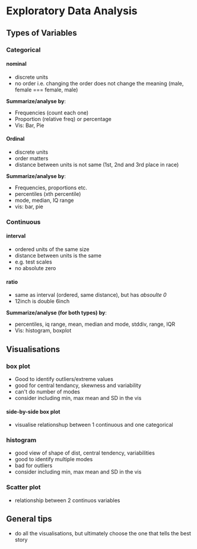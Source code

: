 # Exploratory Data Analysis

## Types of Variables

### Categorical

#### nominal

- discrete units
- no order i.e. changing the order does not change the meaning (male, female === female, male)

**Summarize/analyse by**:

- Frequencies (count each one)
- Proportion (relative freq) or percentage
- Vis: Bar, Pie

#### Ordinal

- discrete units
- order matters
- distance between units is not same (1st, 2nd and 3rd place in race)

**Summarize/analyse by**:

- Frequencies, proportions etc.
- percentiles (xth percentile)
- mode, median, IQ range
- vis: bar, pie

### Continuous

#### interval

- ordered units of the same size
- distance between units is the same
- e.g. test scales
- no absolute zero

#### ratio

- same as interval (ordered, same distance), but has _absoulte 0_
- 12inch is double 6inch

**Summarize/analyse (for both types) by**:

- percentiles, iq range, mean, median and mode, stddiv, range, IQR
- Vis: histogram, boxplot

## Visualisations

### box plot

- Good to identify outliers/extreme values
- good for central tendancy, skewness and variability
- can't do number of modes
- consider including min, max mean and SD in the vis

#### side-by-side box plot

- visualise relationshup between 1 continuous and one categorical

### histogram

- good view of shape of dist, central tendency, variabilities
- good to identify multiple modes
- bad for outliers
- consider including min, max mean and SD in the vis

### Scatter plot

- relationship between 2 continuos variables

## General tips

- do all the visualisations, but ultimately choose the one that tells the best story
